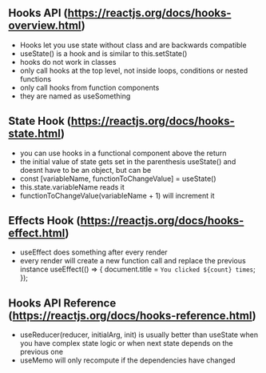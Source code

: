 ##  Hooks API (https://reactjs.org/docs/hooks-overview.html)
* Hooks let you use state without class and are backwards compatible
* useState() is a hook and is similar to this.setState()
* hooks do not work in classes
* only call hooks at the top level, not inside loops, conditions or nested functions
* only call hooks from function components
* they are named as useSomething

## State Hook (https://reactjs.org/docs/hooks-state.html)
* you can use hooks in a functional component above the return
* the initial value of state gets set in the parenthesis useState(<here>) and doesnt have to be an object, but can be
* const [variableName, functionToChangeValue] = useState()
* this.state.variableName reads it
* functionToChangeValue(variableName + 1) will increment it

## Effects Hook (https://reactjs.org/docs/hooks-effect.html)
* useEffect does something after every render
* every render will create a new function call and replace the previous instance
useEffect(() => {
    document.title = `You clicked ${count} times`;
  });

## Hooks API Reference (https://reactjs.org/docs/hooks-reference.html)
* useReducer(reducer, initialArg, init) is usually better than useState when you have complex state logic or when next state depends on the previous one
* useMemo will only recompute if the dependencies have changed